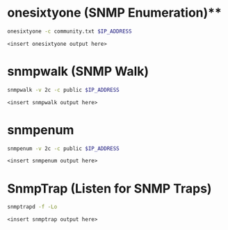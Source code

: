 # onesixtyone (SNMP Enumeration)**
```bash
onesixtyone -c community.txt $IP_ADDRESS
```
```
<insert onesixtyone output here>
```
# snmpwalk (SNMP Walk)
```bash
snmpwalk -v 2c -c public $IP_ADDRESS
```
```
<insert snmpwalk output here>
```
# snmpenum
```bash
snmpenum -v 2c -c public $IP_ADDRESS
```
```
<insert snmpenum output here>
```
# SnmpTrap (Listen for SNMP Traps)
```bash
snmptrapd -f -Lo
```
```
<insert snmptrap output here>
```
